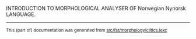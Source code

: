
INTRODUCTION TO MORPHOLOGICAL ANALYSER OF Norwegian Nynorsk LANGUAGE.

* * *

<small>This (part of) documentation was generated from [src/fst/morphology/clitics.lexc](https://github.com/giellalt/lang-nno/blob/main/src/fst/morphology/clitics.lexc)</small>
